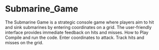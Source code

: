 # Submarine_Game
The Submarine Game is a strategic console game where players aim to hit and sink submarines by entering coordinates on a grid. The user-friendly interface provides immediate feedback on hits and misses.  How to Play Compile and run the code. Enter coordinates to attack. Track hits and misses on the grid.
